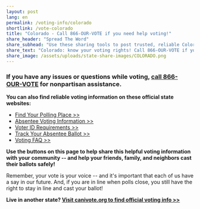 ```yaml
---
layout: post
lang: en
permalink: /voting-info/colorado
shortlink: /vote-colorado
title: "Colorado - Call 866-OUR-VOTE if you need help voting!"
share_header: "Spread The Word"
share_subhead: "Use these sharing tools to post trusted, reliable Colorado voting information!"
share_text: "Colorado: know your voting rights! Call 866-OUR-VOTE if you need help voting, or use these official resources."
share_image: /assets/uploads/state-share-images/COLORADO.png
---
```

### **If you have any issues or questions while voting, [call 866-OUR-VOTE](tel:8666878683) for nonpartisan assistance.**

**You can also find reliable voting information on these official state websites:**

* [Find Your Polling Place >>](https://www.sos.state.co.us/pubs/elections/VIP.html)
* [Absentee Voting Information >>](https://www.sos.state.co.us/pubs/elections/FAQs/ElectionDay.html)
* [Voter ID Requirements >>](http://www.sos.state.co.us/pubs/elections/vote/acceptableFormsOfID.html)
* [Track Your Absentee Ballot >>](https://colorado.ballottrax.net/voter/)
* [Voting FAQ >>](https://docs.google.com/document/d/1_1T8HWdw4WuRV_2g1kjXzYxgJ3tTeCTKUz0HR4DgDSY/)

**Use the buttons on this page to help share this helpful voting information with your community -- and help your friends, family, and neighbors cast their ballots safely!**

Remember, your vote is your voice -- and it's important that each of us have a say in our future. And, if you are in line when polls close, you still have the right to stay in line and cast your ballot!

**Live in another state? [Visit canivote.org to find official voting info >>](https://canivote.org)**